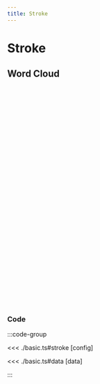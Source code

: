 ```yaml
---
title: Stroke
---
```


# Stroke

<script setup>
import {stroke} from './basic';
</script>

## Word Cloud

<div style="height: 500px; max-height: 500px">
  <WordCloudChart
    :options="stroke.options"
    :data="stroke.data"
  />
</div>

### Code

:::code-group

<<< ./basic.ts#stroke [config]

<<< ./basic.ts#data [data]

:::
